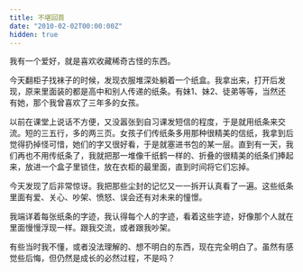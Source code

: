 ```yaml
---
title: 不堪回首
date: "2010-02-02T00:00:00Z"
hidden: true
---
```

我有一个爱好，就是喜欢收藏稀奇古怪的东西。

今天翻柜子找袜子的时候，发现衣服堆深处躺着一个纸盒。我拿出来，打开后发现，原来里面装的都是高中和别人传递的纸条。有妹1、妹2、徒弟等等，当然还有她，那个我曾喜欢了三年多的女孩。

以前在课堂上说话不方便，又没嚣张到自习课发短信的程度，于是就用纸条来交流。短的三五行，多的两三页。女孩子们传纸条多用那种很精美的信纸，我拿到后觉得扔掉怪可惜，她们的字又很好看，于是就塞进书包的某一层。直到有一天，我们再也不用传纸条了，我就把那一堆像千纸鹤一样的、折叠的很精美的纸条们捧起来，放进一个盒子里锁住，放在衣柜的最里面，直到时间将它们忘掉。

今天发现了后非常惊讶。我把那些尘封的记忆又一一拆开认真看了一遍。这些纸条里面有爱、关心、吵架、愤怒、误会还有对未来的憧憬。

我端详着每张纸条的字迹，我认得每个人的字迹，看着这些字迹，好像那个人就在里面慢慢浮现一样。跟我交流，或者跟我吵架。

有些当时我不懂，或者没法理解的、想不明白的东西，现在完全明白了。虽然有感觉些后悔，但仍然是成长的必然过程，不是吗？